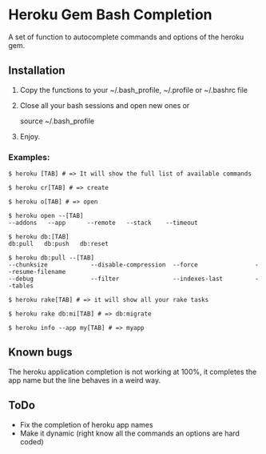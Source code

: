 # Heroku Gem Bash Completion

A set of function to autocomplete commands and options of the heroku gem.

## Installation

1. Copy the functions to your ~/.bash_profile, ~/.profile or ~/.bashrc file
2. Close all your bash sessions and open new ones or

    source ~/.bash_profile

3. Enjoy.

### Examples:

    $ heroku [TAB] # => It will show the full list of available commands

    $ heroku cr[TAB] # => create

    $ heroku o[TAB] # => open

    $ heroku open --[TAB]
    --addons   --app      --remote   --stack    --timeout

    $ heroku db:[TAB]
    db:pull   db:push   db:reset

    $ heroku db:pull --[TAB]
    --chunksize            --disable-compression  --force                --resume-filename
    --debug                --filter               --indexes-last         --tables

    $ heroku rake[TAB] # => it will show all your rake tasks

    $ heroku rake db:mi[TAB] # => db:migrate

	$ heroku info --app my[TAB] # => myapp
	

## Known bugs

The heroku application completion is not working at 100%, it completes the app name but the line behaves in a weird way.

## ToDo

* Fix the completion of heroku app names
* Make it dynamic (right know all the commands an options are hard coded)